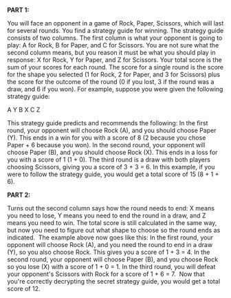 <b>PART 1:</b>

You will face an opponent in a game of Rock, Paper, Scissors, which will last for several rounds. You find a strategy guide for winning. The strategy guide consists of two columns. The first column is what your opponent is going to play: A for Rock, B for Paper, and C for Scissors. You are not sure what the second column means, but you reason it must be what you should play in response: X for Rock, Y for Paper, and Z for Scissors. Your total score is the sum of your scores for each round. The score for a single round is the score for the shape you selected (1 for Rock, 2 for Paper, and 3 for Scissors) plus the score for the outcome of the round (0 if you lost, 3 if the round was a draw, and 6 if you won). For example, suppose you were given the following strategy guide:​

A Y​
B X​
C Z​

This strategy guide predicts and recommends the following: In the first round, your opponent will choose Rock (A), and you should choose Paper (Y). This ends in a win for you with a score of 8 (2 because you chose Paper + 6 because you won). In the second round, your opponent will choose Paper (B), and you should choose Rock (X). This ends in a loss for you with a score of 1 (1 + 0). The third round is a draw with both players choosing Scissors, giving you a score of 3 + 3 = 6. In this example, if you were to follow the strategy guide, you would get a total score of 15 (8 + 1 + 6).

<b>PART 2:</b>

Turns out the second column says how the round needs to end: X means you need to lose, Y means you need to end the round in a draw, and Z means you need to win. The total score is still calculated in the same way, but now you need to figure out what shape to choose so the round ends as indicated.​
​
The example above now goes like this: In the first round, your opponent will choose Rock (A), and you need the round to end in a draw (Y), so you also choose Rock. This gives you a score of 1 + 3 = 4. In the second round, your opponent will choose Paper (B), and you choose Rock so you lose (X) with a score of 1 + 0 = 1. In the third round, you will defeat your opponent's Scissors with Rock for a score of 1 + 6 = 7.​
​
Now that you're correctly decrypting the secret strategy guide, you would get a total score of 12.
